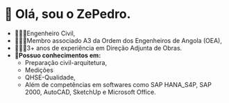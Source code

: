 # 👋 Olá, sou o ZePedro.
- 👨🏾‍🎓Engenheiro Civil,
- 👷🏾‍♂️Membro associado A3 da Ordem dos Engenheiros de Angola (OEA),
- 👷🏾‍♂️3+ anos de experiência em Direção Adjunta de Obras.
- **👀Possuo conhecimentos em:**
  * Preparação civil-arquitetura,
  * Medições
  * QHSE-Qualidade,
  * Além de competências em softwares como SAP HANA_S4P, SAP 2000, AutoCAD, SketchUp e Microsoft Office.
<!---
ZePedro7/ZePedro7 is a ✨ special ✨ repository because its `README.md` (this file) appears on your GitHub profile.
You can click the Preview link to take a look at your changes.
--->
